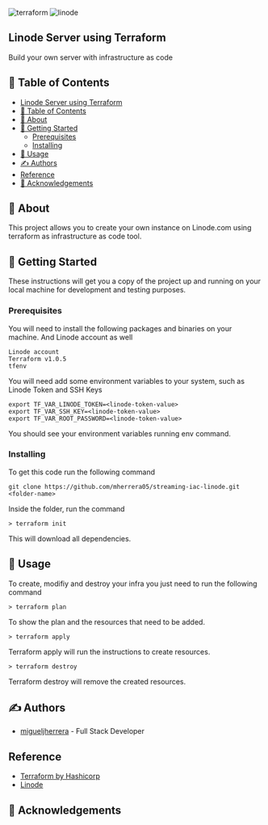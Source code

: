 
![terraform](https://i1.wp.com/foghornconsulting.com/wp-content/uploads/2020/07/Terraform-Logo-1.png?fit=992%2C560&ssl=1)
![linode](https://www.linode.com/wp-content/uploads/2021/05/logo-with-padding.png)

Linode Server using Terraform
---

Build your own server with infrastructure as code


## 📝 Table of Contents

- [Linode Server using Terraform](#linode-server-using-terraform)
- [📝 Table of Contents](#-table-of-contents)
- [🧐 About](#-about)
- [🏁 Getting Started](#-getting-started)
  - [Prerequisites](#prerequisites)
  - [Installing](#installing)
- [🎈 Usage](#-usage)
- [✍️ Authors](#️-authors)
- [Reference](#reference)
- [🎉 Acknowledgements](#-acknowledgements)

## 🧐 About

This project allows you to create your own instance on Linode.com using terraform as infrastructure as code tool.

## 🏁 Getting Started

These instructions will get you a copy of the project up and running on your local machine for development and testing purposes.

### Prerequisites

You will need to install the following packages and binaries on your machine. And Linode account as well

```
Linode account
Terraform v1.0.5
tfenv
```

You will need add some environment variables to your system, such as Linode Token and SSH Keys

```
export TF_VAR_LINODE_TOKEN=<linode-token-value>
export TF_VAR_SSH_KEY=<linode-token-value>
export TF_VAR_ROOT_PASSWORD=<linode-token-value>
```

You should see your environment variables running env command.

### Installing

To get this code run the following command


```
git clone https://github.com/mherrera05/streaming-iac-linode.git <folder-name>
```

Inside the folder, run the command

```
> terraform init
```

This will download all dependencies.

## 🎈 Usage

To create, modifiy and destroy your infra you just need to run the following command

```
> terraform plan
```
To show the plan and the resources that need to be added.

```
> terraform apply
```
Terraform apply will run the instructions to create resources.

```
> terraform destroy
```
Terraform destroy will remove the created resources.

## ✍️ Authors

- [migueljherrera](https://github.com/mherrera05) - Full Stack Developer

## Reference

- [Terraform by Hashicorp](https://www.terraform.io)
- [Linode](https://linode.com)

## 🎉 Acknowledgements
